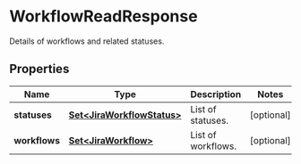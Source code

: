 

# WorkflowReadResponse

Details of workflows and related statuses.

## Properties

| Name | Type | Description | Notes |
|------------ | ------------- | ------------- | -------------|
|**statuses** | [**Set&lt;JiraWorkflowStatus&gt;**](JiraWorkflowStatus.md) | List of statuses. |  [optional] |
|**workflows** | [**Set&lt;JiraWorkflow&gt;**](JiraWorkflow.md) | List of workflows. |  [optional] |



